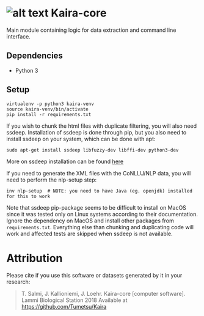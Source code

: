 # ![alt text](http://i.imgur.com/vBIAv3m.png "Kaira logo") Kaira-core

Main module containing logic for data extraction and command line interface.

## Dependencies
* Python 3

## Setup
```
virtualenv -p python3 kaira-venv
source kaira-venv/bin/activate
pip install -r requirements.txt
```

If you wish to chunk the html files with duplicate filtering, you will also need ssdeep. Installation of ssdeep is 
done through pip, but you also need to install ssdeep on your system, which can be done with apt:
```
sudo apt-get install ssdeep libfuzzy-dev libffi-dev python3-dev
```
More on ssdeep installation can be found [here](http://python-ssdeep.readthedocs.io/en/latest/installation.html)

If you need to generate the XML files with the CoNLLU/NLP data, you will need to perform the nlp-setup step:
```
inv nlp-setup  # NOTE: you need to have Java (eg. openjdk) installed for this to work
```

Note that ssdeep pip-package seems to be difficult to install on MacOS since it was tested
only on Linux systems according to their documentation. Ignore the dependency on MacOS 
and install other packages from `requirements.txt`. Everything else than chunking and
duplicating code will work and affected tests are skipped when ssdeep is not available.

# Attribution
Please cite if you use this software or datasets generated by it in your research:
> T. Salmi, J. Kallioniemi, J. Loehr. Kaira-core [computer software]. Lammi Biological Station 2018
> Available at https://github.com/Tumetsu/Kaira
